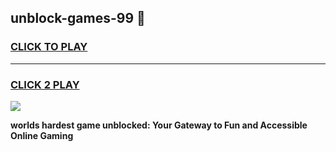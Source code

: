 
## unblock-games-99 👋
<h3>
<a href="https://premium.freeplayer.one?title=unblock-games-99&ref=14F">CLICK TO PLAY</a></h3>
<hr>

<h3>
<a href="https://premium.freeplayer.one?title=unblock-games-99&ref=14F">CLICK 2 PLAY</a>
  
</h3>

<a href="https://premium.freeplayer.one?title=unblock-games-99&ref=12F/"><img src="https://clearcache.store/games.png"></a>


**worlds hardest game unblocked: Your Gateway to Fun and Accessible Online Gaming**
